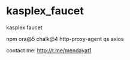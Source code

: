 # kasplex_faucet
kasplex faucet




npm ora@5 chalk@4 http-proxy-agent qs axios

contact me:
http://t.me/mendayat1


